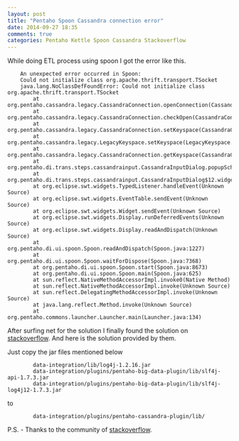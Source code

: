 ```yaml
---
layout: post
title: "Pentaho Spoon Cassandra connection error"
date: 2014-09-27 18:35
comments: true
categories: Pentaho Kettle Spoon Cassandra Stackoverflow
---
```

While doing ETL process using spoon I got the error like this.

		An unexpected error occurred in Spoon:  
		Could not initialize class org.apache.thrift.transport.TSocket
		java.lang.NoClassDefFoundError: Could not initialize class org.apache.thrift.transport.TSocket
		    at org.pentaho.cassandra.legacy.CassandraConnection.openConnection(CassandraConnection.java:234)
		    at org.pentaho.cassandra.legacy.CassandraConnection.checkOpen(CassandraConnection.java:151)
		    at org.pentaho.cassandra.legacy.CassandraConnection.setKeyspace(CassandraConnection.java:174)
		    at org.pentaho.cassandra.legacy.LegacyKeyspace.setKeyspace(LegacyKeyspace.java:93)
		    at org.pentaho.cassandra.legacy.CassandraConnection.getKeyspace(CassandraConnection.java:277)
		    at org.pentaho.di.trans.steps.cassandrainput.CassandraInputDialog.popupSchemaInfo(CassandraInputDialog.java:926)
		    at org.pentaho.di.trans.steps.cassandrainput.CassandraInputDialog$12.widgetSelected(CassandraInputDialog.java:518)
		    at org.eclipse.swt.widgets.TypedListener.handleEvent(Unknown Source)
		    at org.eclipse.swt.widgets.EventTable.sendEvent(Unknown Source)
		    at org.eclipse.swt.widgets.Widget.sendEvent(Unknown Source)
		    at org.eclipse.swt.widgets.Display.runDeferredEvents(Unknown Source)
		    at org.eclipse.swt.widgets.Display.readAndDispatch(Unknown Source)
		    at org.pentaho.di.ui.spoon.Spoon.readAndDispatch(Spoon.java:1227)
		    at org.pentaho.di.ui.spoon.Spoon.waitForDispose(Spoon.java:7368)
		    at org.pentaho.di.ui.spoon.Spoon.start(Spoon.java:8673)
		    at org.pentaho.di.ui.spoon.Spoon.main(Spoon.java:625)
		    at sun.reflect.NativeMethodAccessorImpl.invoke0(Native Method)
		    at sun.reflect.NativeMethodAccessorImpl.invoke(Unknown Source)
		    at sun.reflect.DelegatingMethodAccessorImpl.invoke(Unknown Source)
		    at java.lang.reflect.Method.invoke(Unknown Source)
		    at org.pentaho.commons.launcher.Launcher.main(Launcher.java:134)


After surfing net for the solution I finally found the solution on <a href="http://stackoverflow.com/">stackoverflow</a>.
And here is the solution provided by them.

Just copy the jar files mentioned below

			data-integration/lib/log4j-1.2.16.jar
			data-integration/plugins/pentaho-big-data-plugin/lib/slf4j-api-1.7.3.jar
			data-integration/plugins/pentaho-big-data-plugin/lib/slf4j-log4j12-1.7.3.jar

to

			data-integration/plugins/pentaho-cassandra-plugin/lib/

P.S. - Thanks to the community of <a href="http://stackoverflow.com/">stackoverflow</a>. 

